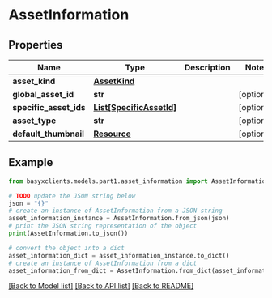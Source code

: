 # AssetInformation


## Properties

Name | Type | Description | Notes
------------ | ------------- | ------------- | -------------
**asset_kind** | [**AssetKind**](AssetKind.md) |  | 
**global_asset_id** | **str** |  | [optional] 
**specific_asset_ids** | [**List[SpecificAssetId]**](SpecificAssetId.md) |  | [optional] 
**asset_type** | **str** |  | [optional] 
**default_thumbnail** | [**Resource**](Resource.md) |  | [optional] 

## Example

```python
from basyxclients.models.part1.asset_information import AssetInformation

# TODO update the JSON string below
json = "{}"
# create an instance of AssetInformation from a JSON string
asset_information_instance = AssetInformation.from_json(json)
# print the JSON string representation of the object
print(AssetInformation.to_json())

# convert the object into a dict
asset_information_dict = asset_information_instance.to_dict()
# create an instance of AssetInformation from a dict
asset_information_from_dict = AssetInformation.from_dict(asset_information_dict)
```
[[Back to Model list]](../README.md#documentation-for-models) [[Back to API list]](../README.md#documentation-for-api-endpoints) [[Back to README]](../README.md)


